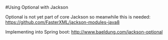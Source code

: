 #Using Optional with Jackson

Optional is not yet part of core Jackson so meanwhile this is needed:
https://github.com/FasterXML/jackson-modules-java8

Implementing into Spring boot:
http://www.baeldung.com/jackson-optional